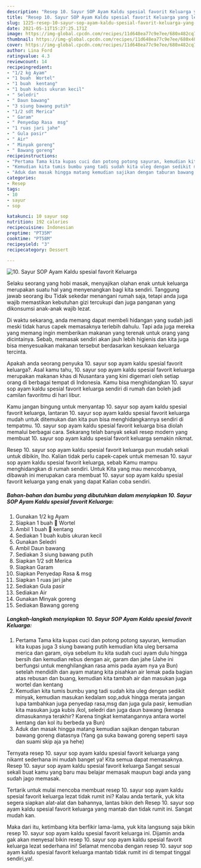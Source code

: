 ```yaml
---
description: "Resep 10. Sayur SOP Ayam Kaldu spesial favorit Keluarga yang lezat dan Mudah Dibuat"
title: "Resep 10. Sayur SOP Ayam Kaldu spesial favorit Keluarga yang lezat dan Mudah Dibuat"
slug: 1225-resep-10-sayur-sop-ayam-kaldu-spesial-favorit-keluarga-yang-lezat-dan-mudah-dibuat
date: 2021-05-11T15:27:25.171Z
image: https://img-global.cpcdn.com/recipes/11d648ea77c9e7ee/680x482cq70/10-sayur-sop-ayam-kaldu-spesial-favorit-keluarga-foto-resep-utama.jpg
thumbnail: https://img-global.cpcdn.com/recipes/11d648ea77c9e7ee/680x482cq70/10-sayur-sop-ayam-kaldu-spesial-favorit-keluarga-foto-resep-utama.jpg
cover: https://img-global.cpcdn.com/recipes/11d648ea77c9e7ee/680x482cq70/10-sayur-sop-ayam-kaldu-spesial-favorit-keluarga-foto-resep-utama.jpg
author: Lina Ford
ratingvalue: 4.3
reviewcount: 14
recipeingredient:
- "1/2 kg Ayam"
- "1 buah  Wortel"
- "1 buah  kentang"
- "1 buah kubis ukuran kecil"
- " Seledri"
- " Daun bawang"
- "3 siung bawang putih"
- "1/2 sdt Merica"
- " Garam"
- " Penyedap Rasa  msg"
- "1 ruas jari jahe"
- " Gula pasir"
- " Air"
- " Minyak goreng"
- " Bawang goreng"
recipeinstructions:
- "Pertama Tama kita kupas cuci dan potong potong sayuran, kemudian kita kupas juga 3 siung bawang putih kemudian kita uleg bersama merica dan garam, oiya sebelum itu kita sudah cuci ayam dulu hingga bersih dan kemudian rebus dengan air, garam dan jahe (Jahe ini berfungsi untuk menghilangkan rasa amis pada ayam nya ya Bun) setelah mendidih dan ayam matang kita pisahkan air lemak pada bagian atas rebusan dan buang, kemudian kita tambah air dan masukan juga wortel dan kentang"
- "Kemudian kita tumis bumbu yang tadi sudah kita uleg dengan sedikit minyak, kemudian masukan kedalam sop,aduk hingga merata jangan lupa tambahkan juga penyedap rasa,msg dan juga gula pasir, kemudian kita masukan juga kubis /kol, seledri dan juga daun bawang (kenapa dimasukannya terakhir? Karena tingkat kematangannya antara wortel kentang dan kol itu berbeda ya Bun)"
- "Aduk dan masak hingga matang kemudian sajikan dengan taburan bawang goreng diatasnya (Yang ga suka bawang goreng seperti saya dan suami skip aja ya hehe)"
categories:
- Resep
tags:
- 10
- sayur
- sop

katakunci: 10 sayur sop 
nutrition: 192 calories
recipecuisine: Indonesian
preptime: "PT35M"
cooktime: "PT58M"
recipeyield: "3"
recipecategory: Dessert

---
```



![10. Sayur SOP Ayam Kaldu spesial favorit Keluarga](https://img-global.cpcdn.com/recipes/11d648ea77c9e7ee/680x482cq70/10-sayur-sop-ayam-kaldu-spesial-favorit-keluarga-foto-resep-utama.jpg)

Selaku seorang yang hobi masak, menyajikan olahan enak untuk keluarga merupakan suatu hal yang menyenangkan bagi kita sendiri. Tanggung jawab seorang ibu Tidak sekedar menangani rumah saja, tetapi anda juga wajib memastikan kebutuhan gizi tercukupi dan juga panganan yang dikonsumsi anak-anak wajib lezat.

Di waktu  sekarang, anda memang dapat membeli hidangan yang sudah jadi meski tidak harus capek memasaknya terlebih dahulu. Tapi ada juga mereka yang memang ingin memberikan makanan yang terenak untuk orang yang dicintainya. Sebab, memasak sendiri akan jauh lebih higienis dan kita juga bisa menyesuaikan makanan tersebut berdasarkan kesukaan keluarga tercinta. 



Apakah anda seorang penyuka 10. sayur sop ayam kaldu spesial favorit keluarga?. Asal kamu tahu, 10. sayur sop ayam kaldu spesial favorit keluarga merupakan makanan khas di Nusantara yang kini digemari oleh setiap orang di berbagai tempat di Indonesia. Kamu bisa menghidangkan 10. sayur sop ayam kaldu spesial favorit keluarga sendiri di rumah dan boleh jadi camilan favoritmu di hari libur.

Kamu jangan bingung untuk menyantap 10. sayur sop ayam kaldu spesial favorit keluarga, lantaran 10. sayur sop ayam kaldu spesial favorit keluarga mudah untuk ditemukan dan kita pun bisa menghidangkannya sendiri di tempatmu. 10. sayur sop ayam kaldu spesial favorit keluarga bisa diolah memalui berbagai cara. Sekarang telah banyak sekali resep modern yang membuat 10. sayur sop ayam kaldu spesial favorit keluarga semakin nikmat.

Resep 10. sayur sop ayam kaldu spesial favorit keluarga pun mudah sekali untuk dibikin, lho. Kalian tidak perlu capek-capek untuk memesan 10. sayur sop ayam kaldu spesial favorit keluarga, sebab Kamu mampu menghidangkan di rumah sendiri. Untuk Kita yang mau mencobanya, dibawah ini merupakan cara membuat 10. sayur sop ayam kaldu spesial favorit keluarga yang enak yang dapat Kalian coba sendiri.

<!--inarticleads1-->

##### Bahan-bahan dan bumbu yang dibutuhkan dalam menyiapkan 10. Sayur SOP Ayam Kaldu spesial favorit Keluarga:

1. Gunakan 1/2 kg Ayam
1. Siapkan 1 buah 🥕 Wortel
1. Ambil 1 buah 🥔 kentang
1. Sediakan 1 buah kubis ukuran kecil
1. Gunakan  Seledri
1. Ambil  Daun bawang
1. Sediakan 3 siung bawang putih
1. Siapkan 1/2 sdt Merica
1. Siapkan  Garam
1. Siapkan  Penyedap Rasa &amp; msg
1. Siapkan 1 ruas jari jahe
1. Sediakan  Gula pasir
1. Sediakan  Air
1. Gunakan  Minyak goreng
1. Sediakan  Bawang goreng




<!--inarticleads2-->

##### Langkah-langkah menyiapkan 10. Sayur SOP Ayam Kaldu spesial favorit Keluarga:

1. Pertama Tama kita kupas cuci dan potong potong sayuran, kemudian kita kupas juga 3 siung bawang putih kemudian kita uleg bersama merica dan garam, oiya sebelum itu kita sudah cuci ayam dulu hingga bersih dan kemudian rebus dengan air, garam dan jahe (Jahe ini berfungsi untuk menghilangkan rasa amis pada ayam nya ya Bun) setelah mendidih dan ayam matang kita pisahkan air lemak pada bagian atas rebusan dan buang, kemudian kita tambah air dan masukan juga wortel dan kentang
1. Kemudian kita tumis bumbu yang tadi sudah kita uleg dengan sedikit minyak, kemudian masukan kedalam sop,aduk hingga merata jangan lupa tambahkan juga penyedap rasa,msg dan juga gula pasir, kemudian kita masukan juga kubis /kol, seledri dan juga daun bawang (kenapa dimasukannya terakhir? Karena tingkat kematangannya antara wortel kentang dan kol itu berbeda ya Bun)
1. Aduk dan masak hingga matang kemudian sajikan dengan taburan bawang goreng diatasnya (Yang ga suka bawang goreng seperti saya dan suami skip aja ya hehe)




Ternyata resep 10. sayur sop ayam kaldu spesial favorit keluarga yang nikamt sederhana ini mudah banget ya! Kita semua dapat memasaknya. Resep 10. sayur sop ayam kaldu spesial favorit keluarga Sangat sesuai sekali buat kamu yang baru mau belajar memasak maupun bagi anda yang sudah jago memasak.

Tertarik untuk mulai mencoba membuat resep 10. sayur sop ayam kaldu spesial favorit keluarga lezat tidak rumit ini? Kalau anda tertarik, yuk kita segera siapkan alat-alat dan bahannya, lantas bikin deh Resep 10. sayur sop ayam kaldu spesial favorit keluarga yang mantab dan tidak rumit ini. Sangat mudah kan. 

Maka dari itu, ketimbang kita berfikir lama-lama, yuk kita langsung saja bikin resep 10. sayur sop ayam kaldu spesial favorit keluarga ini. Dijamin anda gak akan menyesal bikin resep 10. sayur sop ayam kaldu spesial favorit keluarga lezat sederhana ini! Selamat mencoba dengan resep 10. sayur sop ayam kaldu spesial favorit keluarga mantab tidak rumit ini di tempat tinggal sendiri,ya!.

